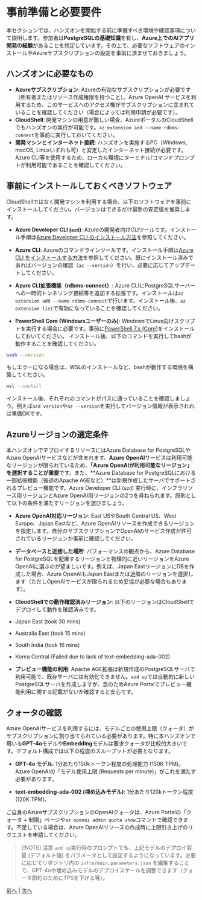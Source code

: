 # 事前準備と必要要件

本セクションでは、ハンズオンを開始する前に準備すべき環境や確認事項について説明します。参加者は**PostgreSQLの基礎知識**を有し、**Azure上でのAIアプリ開発の経験**があることを想定しています。その上で、必要なソフトウェアのインストールやAzureサブスクリプションの設定を事前に済ませておきましょう。

## ハンズオンに必要なもの
- **Azureサブスクリプション**: Azureの有効なサブスクリプションが必要です（所有者またはリソース作成権限を持つこと）。Azure OpenAI サービスを利用するため、このサービスへのアクセス権がサブスクリプションに含まれていることを確認してください（場合によっては利用申請が必要です）。
- **CloudShell**: 開発マシンの用意が難しい場合、AzureポータルのCloudShellでもハンズオンの実行が可能です。`az extension add --name rdbms-connect`を事前に実行しておいてください。
- **開発マシンとインターネット接続**: ハンズオンを実施するPC（Windows, macOS, Linuxいずれも可）と安定したインターネット接続が必要です。Azure CLI等を使用するため、ローカル環境にターミナル/コマンドプロンプトが利用可能であることを確認してください。

## 事前にインストールしておくべきソフトウェア

CloudShellではなく開発マシンを利用する場合、以下のソフトウェアを事前にインストールしてください。バージョンはできるだけ最新の安定版を推奨します。

- **Azure Developer CLI (`azd`)**: Azureの開発者向けCLIツールです。インストール手順は[Azure Developer CLI のインストール方法](https://learn.microsoft.com/ja-jp/azure/developer/azure-developer-cli/install-azd?tabs=winget-windows%2Cbrew-mac%2Cscript-linux&pivots=os-linux)を参照してください。

- **Azure CLI**: Azureのコマンドラインツールです。インストール手順は[Azure CLI をインストールする方法](https://learn.microsoft.com/ja-jp/cli/azure/install-azure-cli?view=azure-cli-latest)を参照してください。既にインストール済みであればバージョンの確認（`az --version`）を行い、必要に応じてアップデートしてください。

- **Azure CLI拡張機能（rdbms-connect）**: Azure CLIにPostgreSQLサーバーへの一時的トンネリング接続等を追加する拡張です。インストールは`az extension add --name rdbms-connect`で行います。インストール後、`az extension list`で有効になっていることを確認してください。

- **PowerShell Core (Windowsユーザーのみ)**: WindowsでLinux向けスクリプトを実行する場合に必要です。事前に[PowerShell 7.x (Core)](https://learn.microsoft.com/ja-jp/powershell/scripting/install/installing-powershell-on-windows?view=powershell-7.5)をインストールしておいてください。
インストール後、以下のコマンドを実行してbashが動作することを確認してください。
```sh
bash --version
```
もしエラーになる場合は、WSLのインストールなど、bashが動作する環境を構築してください。
```sh
wsl --install
```

インストール後、それぞれのコマンドがパスに通っていることを確認しましょう。例えば`azd version`や`az --version`を実行してバージョン情報が表示されれば準備OKです。

## Azureリージョンの選定条件

本ハンズオンでデプロイするリソースにはAzure Database for PostgreSQLやAzure OpenAIサービスなどが含まれます。**Azure OpenAI**サービスは利用可能なリージョンが限られているため、**「Azure OpenAIが利用可能なリージョン」を選択することが重要**です。また、**Azure Database for PostgreSQLにおける一部拡張機能（後述のApache AGEなど）**は新規作成したサーバでサポートされるプレビュー機能です。Azure Developer CLI (`azd`) 実行時に、インフラリソース用リージョンとAzure OpenAI用リージョンの2つを尋ねられます。原則として以下の条件を満たすリージョンを選びましょう。

- **Azure OpenAI対応リージョン**: East USやSouth Central US、West Europe、Japan Eastなど、Azure OpenAIリソースを作成できるリージョンを指定します。自分のサブスクリプションでOpenAIのサービス作成が許可されているリージョンか事前に確認してください。

- **データベースと近接した場所**: パフォーマンスの観点から、Azure Database for PostgreSQLを配置するリージョンと物理的に近いリージョンをAzure OpenAIに選ぶのが望ましいです。例えば、Japan EastリージョンにDBを作成した場合、Azure OpenAIもJapan Eastまたは近隣のリージョンを選択します（ただしOpenAIサービスが限られるため妥協が必要な場合もあります）。

- **CloudShellでの動作確認済みリージョン**: 以下のリージョンはCloudShellでデプロイして動作を確認済みです。
 - Japan East (took 30 mins)
 - Australia East (took 15 mins)
 - South India (took 16 mins)
 - Korea Central (Failed due to lack of text-embedding-ada-002)

- **プレビュー機能の利用**: Apache AGE拡張は新規作成のPostgreSQLサーバで利用可能で、既存サーバには有効化できません。`azd up`では自動的に新しいPostgreSQLサーバを作成しますが、念のためAzure Portalでプレビュー機能利用に関する記載がないか確認すると安心です。

## クォータの確認

Azure OpenAIサービスを利用するには、モデルごとの使用上限（クォータ）がサブスクリプションに割り当てられている必要があります。特に本ハンズオンで用いる**GPT-4o**モデルや**Embedding**モデルは要求クォータが比較的大きいです。デフォルト構成では以下の程度のスループットが必要となります。

- **GPT-4o モデル**: 1分あたり150kトークン程度の処理能力 (150K TPM)。Azure OpenAIの「モデル使用上限 (Requests per minute)」がこれを満たす必要があります。

- **text-embedding-ada-002 (埋め込みモデル)**: 1分あたり120kトークン程度 (120K TPM)。

ご自身のAzureサブスクリプションのOpenAIクォータは、Azure Portalの「クォータ + 制限」ページや`az openai admin quota show`コマンドで確認できます。不足している場合は、Azure OpenAIリソースの作成時に上限引き上げのリクエストを申請してください。

> [!NOTE] 注意
> `azd up`実行時のプロンプトでも、上記モデルのデプロイ容量 (デフォルト値) をパラメータとして設定するようになっています。必要に応じてリポジトリ内の `infra/main.parameters.json` を編集することで、GPT-4oや埋め込みモデルのデプロイスケールを調整できます（クォータ節約のためにTPSを下げる等）。

[前へ](01-Introduction.md) | [次へ](03-Integration.md)
